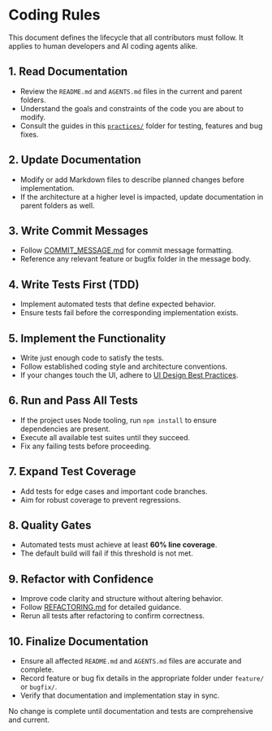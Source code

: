 # Coding Rules

This document defines the lifecycle that all contributors must follow. It applies to human developers and AI coding agents alike.

## 1. Read Documentation
- Review the `README.md` and `AGENTS.md` files in the current and parent folders.
- Understand the goals and constraints of the code you are about to modify.
- Consult the guides in this [`practices/`](.) folder for testing, features and bug fixes.

## 2. Update Documentation
- Modify or add Markdown files to describe planned changes before implementation.
- If the architecture at a higher level is impacted, update documentation in parent folders as well.

## 3. Write Commit Messages
- Follow [COMMIT_MESSAGE.md](COMMIT_MESSAGE.md) for commit message formatting.
- Reference any relevant feature or bugfix folder in the message body.
## 4. Write Tests First (TDD)
- Implement automated tests that define expected behavior.
- Ensure tests fail before the corresponding implementation exists.

## 5. Implement the Functionality
- Write just enough code to satisfy the tests.
- Follow established coding style and architecture conventions.
- If your changes touch the UI, adhere to [UI Design Best Practices](UI.md).

## 6. Run and Pass All Tests
- If the project uses Node tooling, run `npm install` to ensure dependencies are present.
- Execute all available test suites until they succeed.
- Fix any failing tests before proceeding.

## 7. Expand Test Coverage
- Add tests for edge cases and important code branches.
- Aim for robust coverage to prevent regressions.

## 8. Quality Gates
- Automated tests must achieve at least **60% line coverage**.
- The default build will fail if this threshold is not met.

## 9. Refactor with Confidence
- Improve code clarity and structure without altering behavior.
- Follow [REFACTORING.md](REFACTORING.md) for detailed guidance.
- Rerun all tests after refactoring to confirm correctness.

## 10. Finalize Documentation
- Ensure all affected `README.md` and `AGENTS.md` files are accurate and complete.
- Record feature or bug fix details in the appropriate folder under `feature/` or `bugfix/`.
- Verify that documentation and implementation stay in sync.

No change is complete until documentation and tests are comprehensive and current.
